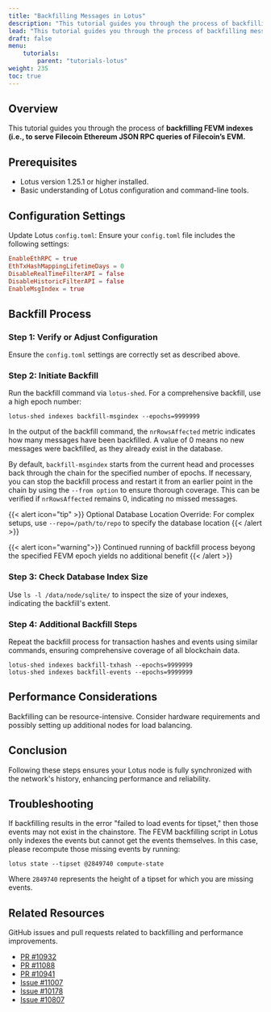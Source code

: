 ```yaml
---
title: "Backfilling Messages in Lotus"
description: "This tutorial guides you through the process of backfilling messages in Lotus."
lead: "This tutorial guides you through the process of backfilling messages in Lotus for versions v1.25.1 or higher, ensuring your Lotus node is up-to-date with the blockchain's history."
draft: false
menu:
    tutorials:
        parent: "tutorials-lotus"
weight: 235
toc: true
---
```


## Overview
This tutorial guides you through the process of **backfilling FEVM indexes (i.e., to serve Filecoin Ethereum JSON RPC queries of Filecoin’s EVM.** 

## Prerequisites
- Lotus version 1.25.1 or higher installed.
- Basic understanding of Lotus configuration and command-line tools.

## Configuration Settings
Update Lotus `config.toml`: Ensure your `config.toml` file includes the following settings:

```toml
EnableEthRPC = true
EthTxHashMappingLifetimeDays = 0
DisableRealTimeFilterAPI = false
DisableHistoricFilterAPI = false
EnableMsgIndex = true
```

## Backfill Process
### Step 1: Verify or Adjust Configuration
Ensure the `config.toml` settings are correctly set as described above.

### Step 2: Initiate Backfill
Run the backfill command via `lotus-shed`. For a comprehensive backfill, use a high epoch number:

```shell
lotus-shed indexes backfill-msgindex --epochs=9999999
```
In the output of the backfill command, the `nrRowsAffected` metric indicates how many messages have been backfilled. A value of 0 means no new messages were backfilled, as they already exist in the database.

By default, `backfill-msgindex` starts from the current head and processes back through the chain for the specified number of epochs. If necessary, you can stop the backfill process and restart it from an earlier point in the chain by using the `--from option` to ensure thorough coverage. This can be verified if `nrRowsAffected` remains 0, indicating no missed messages.

{{< alert icon="tip" >}}
Optional Database Location Override: For complex setups, use `--repo=/path/to/repo` to specify the database location
{{< /alert >}}

{{< alert icon="warning">}}
Continued running of backfill process beyong the specified FEVM epoch yields no additional benefit
{{< /alert >}}

### Step 3: Check Database Index Size
Use `ls -l /data/node/sqlite/` to inspect the size of your indexes, indicating the backfill's extent.

### Step 4: Additional Backfill Steps
Repeat the backfill process for transaction hashes and events using similar commands, ensuring comprehensive coverage of all blockchain data.
```shell
lotus-shed indexes backfill-txhash --epochs=9999999
lotus-shed indexes backfill-events --epochs=9999999
```

## Performance Considerations
Backfilling can be resource-intensive. Consider hardware requirements and possibly setting up additional nodes for load balancing.

## Conclusion
Following these steps ensures your Lotus node is fully synchronized with the network's history, enhancing performance and reliability.

## Troubleshooting

If backfilling results in the error "failed to load events for tipset," then those events may not exist in the chainstore. The FEVM backfilling script in Lotus only indexes the events but cannot get the events themselves. In this case, please recompute those missing events by running:

```shell
lotus state --tipset @2849740 compute-state
```

Where `2849740` represents the height of a tipset for which you are missing events.

## Related Resources
GitHub issues and pull requests related to backfilling and performance improvements.
- [PR #10932](https://github.com/filecoin-project/lotus/pull/10932)
- [PR #11088](https://github.com/filecoin-project/lotus/pull/11088)
- [PR #10941](https://github.com/filecoin-project/lotus/pull/10941)
- [Issue #11007](https://github.com/filecoin-project/lotus/issues/11007)
- [Issue #10178](https://github.com/filecoin-project/lotus/issues/10178)
- [Issue #10807](https://github.com/filecoin-project/lotus/issues/10807)
